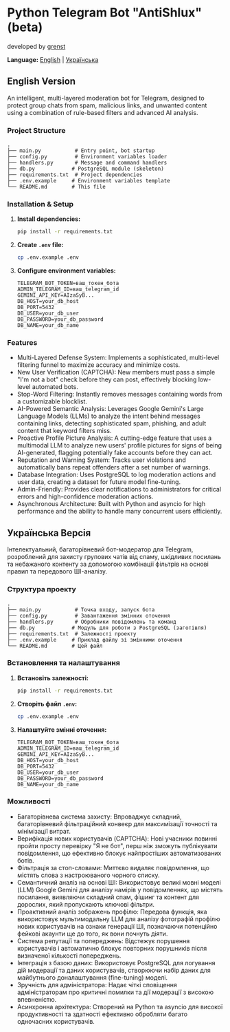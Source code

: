 # Python Telegram Bot "AntiShlux" (beta)
developed by [grenst](https://github.com/grenst)

**Language:** [English](#english-version) | [Українська](#ukrainian-version)

<a id="english-version"></a>
## English Version

An intelligent, multi-layered moderation bot for Telegram, designed to protect group chats from spam, malicious links, and unwanted content using a combination of rule-based filters and advanced AI analysis.

### Project Structure

```
.
├── main.py           # Entry point, bot startup
├── config.py         # Environment variables loader
├── handlers.py       # Message and command handlers
├── db.py            # PostgreSQL module (skeleton)
├── requirements.txt  # Project dependencies
├── .env.example     # Environment variables template
└── README.md        # This file
```

### Installation & Setup

1. **Install dependencies:**
   ```bash
   pip install -r requirements.txt
   ```

2. **Create `.env` file:**
   ```bash
   cp .env.example .env
   ```

3. **Configure environment variables:**
   ```
   TELEGRAM_BOT_TOKEN=ваш_токен_бота
   ADMIN_TELEGRAM_ID=ваш_telegram_id
   GEMINI_API_KEY=AIzaSyB...
   DB_HOST=your_db_host
   DB_PORT=5432
   DB_USER=your_db_user
   DB_PASSWORD=your_db_password
   DB_NAME=your_db_name
   ```

### Features

- Multi-Layered Defense System: Implements a sophisticated, multi-level filtering funnel to maximize accuracy and minimize costs.
- New User Verification (CAPTCHA): New members must pass a simple "I'm not a bot" check before they can post, effectively blocking low-level automated bots.   
- Stop-Word Filtering: Instantly removes messages containing words from a customizable blocklist.
- AI-Powered Semantic Analysis: Leverages Google Gemini's Large Language Models (LLMs) to analyze the intent behind messages containing links, detecting sophisticated spam, phishing, and adult content that keyword filters miss.   
- Proactive Profile Picture Analysis: A cutting-edge feature that uses a multimodal LLM to analyze new users' profile pictures for signs of being AI-generated, flagging potentially fake accounts before they can act.   
- Reputation and Warning System: Tracks user violations and automatically bans repeat offenders after a set number of warnings.   
- Database Integration: Uses PostgreSQL to log moderation actions and user data, creating a dataset for future model fine-tuning.
- Admin-Friendly: Provides clear notifications to administrators for critical errors and high-confidence moderation actions.
- Asynchronous Architecture: Built with Python and asyncio for high performance and the ability to handle many concurrent users efficiently.

<a id="ukrainian-version"></a>
## Українська Версія

Інтелектуальний, багаторівневий бот-модератор для Telegram, розроблений для захисту групових чатів від спаму, шкідливих посилань та небажаного контенту за допомогою комбінації фільтрів на основі правил та передового ШІ-аналізу.

### Структура проекту

```
.
├── main.py           # Точка входу, запуск бота
├── config.py         # Завантаження змінних оточення
├── handlers.py       # Обробники повідомлень та команд
├── db.py            # Модуль для роботи з PostgreSQL (заготівля)
├── requirements.txt  # Залежності проекту
├── .env.example     # Приклад файлу зі змінними оточення
└── README.md        # Цей файл
```

### Встановлення та налаштування

1. **Встановіть залежності:**
   ```bash
   pip install -r requirements.txt
   ```

2. **Створіть файл `.env`:**
   ```bash
   cp .env.example .env
   ```

3. **Налаштуйте змінні оточення:**
   ```
   TELEGRAM_BOT_TOKEN=ваш_токен_бота
   ADMIN_TELEGRAM_ID=ваш_telegram_id
   GEMINI_API_KEY=AIzaSyB...
   DB_HOST=your_db_host
   DB_PORT=5432
   DB_USER=your_db_user
   DB_PASSWORD=your_db_password
   DB_NAME=your_db_name
   ```

### Можливості

- Багаторівнева система захисту: Впроваджує складний, багаторівневий фільтраційний конвеєр для максимізації точності та мінімізації витрат.
- Верифікація нових користувачів (CAPTCHA): Нові учасники повинні пройти просту перевірку "Я не бот", перш ніж зможуть публікувати повідомлення, що ефективно блокує найпростіших автоматизованих ботів.   
- Фільтрація за стоп-словами: Миттєво видаляє повідомлення, що містять слова з настроюваного чорного списку.
- Семантичний аналіз на основі ШІ: Використовує великі мовні моделі (LLM) Google Gemini для аналізу намірів у повідомленнях, що містять посилання, виявляючи складний спам, фішинг та контент для дорослих, який пропускають ключові фільтри.   
- Проактивний аналіз зображень профілю: Передова функція, яка використовує мультимодальну LLM для аналізу фотографій профілю нових користувачів на ознаки генерації ШІ, позначаючи потенційно фейкові акаунти ще до того, як вони почнуть діяти.   
- Система репутації та попереджень: Відстежує порушення користувачів і автоматично блокує повторних порушників після визначеної кількості попереджень.   
- Інтеграція з базою даних: Використовує PostgreSQL для логування дій модерації та даних користувачів, створюючи набір даних для майбутнього доналаштування (fine-tuning) моделі.
- Зручність для адміністратора: Надає чіткі сповіщення адміністраторам про критичні помилки та дії модерації з високою впевненістю.
- Асинхронна архітектура: Створений на Python та asyncio для високої продуктивності та здатності ефективно обробляти багато одночасних користувачів.
